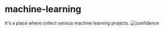 # machine-learning
It's a place where collect various machine learning projects.
![confidence](https://user-images.githubusercontent.com/91897199/160410902-ebb79047-283b-4bc8-bae7-1d3f4aaf71e1.png)

